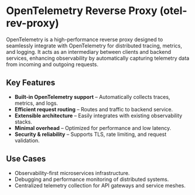 # OpenTelemetry Reverse Proxy (otel-rev-proxy)

OpenTelemetry is a high-performance reverse proxy designed to seamlessly integrate with OpenTelemetry for distributed tracing, metrics, and logging. It acts as an intermediary between clients and backend services, enhancing observability by automatically capturing telemetry data from incoming and outgoing requests.

## Key Features
- **Built-in OpenTelemetry support** – Automatically collects traces, metrics, and logs.
- **Efficient request routing** – Routes and traffic to backend service.
- **Extensible architecture** – Easily integrates with existing observability stacks.
- **Minimal overhead** – Optimized for performance and low latency.
- **Security & reliability** – Supports TLS, rate limiting, and request validation.

## Use Cases
- Observability-first microservices infrastructure.
- Debugging and performance monitoring of distributed systems.
- Centralized telemetry collection for API gateways and service meshes.
